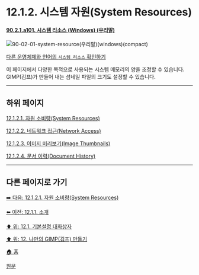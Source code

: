 # 12.1.2. 시스템 자원(System Resources)

<a id="90-02-01-a101"></a>

#### [90.2.1.a101. 시스템 리소스 (Windows) (우리말)](./90-02-01-system-resource.md#90-02-01-a101)
![90-02-01-system-resource(우리말)(windows)(compact)](https://github.com/wonder13662/gimp/assets/15767104/2752c284-09dc-4bf0-9adc-58ea2bc58b21)

[다른 운영체제와 언어의 `시스템 리소스` 확인하기](./90-02-01-system-resource.md#90-02-01-a102)

이 페이지에서 다양한 목적으로 사용되는 시스템 메모리의 양을 조정할 수 있습니다. GIMP(김프)가 만들어 내는 섬네일 파일의 크기도 설정할 수 있습니다.

***

## 하위 페이지

[12.1.2.1. 자원 소비량(System Resources)](./12-01-02-01-resource_consumption.md)

[12.1.2.2. 네트워크 접근(Network Access)](./12-01-02-02-network_access.md)

[12.1.2.3. 이미지 미리보기(Image Thumbnails)](./12-01-02-03-image_thumbnails.md)

[12.1.2.4. 문서 이력(Document History)](./12-01-02-04-document_history.md)

***

## 다른 페이지로 가기

[➡️ 다음: 12.1.2.1. 자원 소비량(System Resources)](./12-01-02-01-resource_consumption.md)

[⬅️ 이전: 12.1.1. 소개](./12-01-00-preference-dialog.md)

[⬆️ 위: 12.1. 기본설정 대화상자](./12-01-00-preference-dialog.md)

[⬆️ 위: 12. 나만의 GIMP(김프) 만들기](./12-00-enrich-my-gimp.md)

[🏠 홈](./00-home.md)

[원문](https://docs.gimp.org/2.10/ko/gimp-pimping.html#gimp-prefs-system-resources)